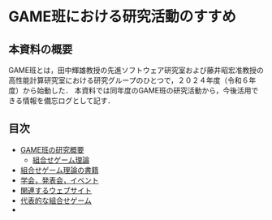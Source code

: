 # GAME班における研究活動のすすめ

## 本資料の概要
GAME班とは，田中輝雄教授の先進ソフトウェア研究室および藤井昭宏准教授の高性能計算研究室における研究グループのひとつで，２０２４年度（令和６年度）から始動した．
本資料では同年度のGAME班の研究活動から，今後活用できる情報を備忘ログとして記す．

## 目次

- [GAME班の研究概要](./summary.md)
    - [組合せゲーム理論](./summary.md#rrr)
- [組合せゲーム理論の書籍](./book.md)
- [学会，発表会，イベント](./event.md)
- [関連するウェブサイト](./website.md)
- [代表的な組合せゲーム](./game.md)
- 

